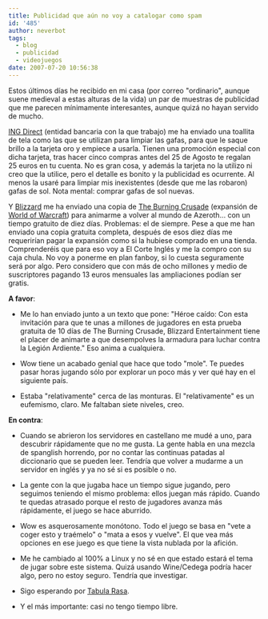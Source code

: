 ```yaml
---
title: Publicidad que aún no voy a catalogar como spam
id: '485'
author: neverbot
tags:
  - blog
  - publicidad
  - videojuegos
date: 2007-07-20 10:56:38
---
```


Estos últimos días he recibido en mi casa (por correo "ordinario", aunque suene medieval a estas alturas de la vida) un par de muestras de publicidad que me parecen mínimamente interesantes, aunque quizá no hayan servido de mucho.

[ING Direct](http://www.ingdirect.es/) (entidad bancaria con la que trabajo) me ha enviado una toallita de tela como las que se utilizan para limpiar las gafas, para que le saque brillo a la tarjeta oro y empiece a usarla. Tienen una promoción especial con dicha tarjeta, tras hacer cinco compras antes del 25 de Agosto te regalan 25 euros en tu cuenta. No es gran cosa, y además la tarjeta no la utilizo ni creo que la utilice, pero el detalle es bonito y la publicidad es ocurrente. Al menos la usaré para limpiar mis inexistentes (desde que me las robaron) gafas de sol. Nota mental: comprar gafas de sol nuevas.

Y [Blizzard](http://en.wikipedia.org/wiki/Blizzard_Entertainment) me ha enviado una copia de [The Burning Crusade](http://en.wikipedia.org/wiki/World_of_Warcraft:_The_Burning_Crusade) (expansión de [World of Warcraft](http://en.wikipedia.org/wiki/World_of_Warcraft)) para animarme a volver al mundo de Azeroth... con un tiempo gratuito de diez días. Problemas: el de siempre. Pese a que me han enviado una copia gratuita completa, después de esos diez días me requerirían pagar la expansión como si la hubiese comprado en una tienda. Comprenderéis que para eso voy a El Corte Inglés y me la compro con su caja chula. No voy a ponerme en plan fanboy, si lo cuesta seguramente será por algo. Pero considero que con más de ocho millones y medio de suscriptores pagando 13 euros mensuales las ampliaciones podían ser gratis.

**A favor**:

* Me lo han enviado junto a un texto que pone: "Héroe caído: Con esta invitación para que te unas a millones de jugadores en esta prueba gratuita de 10 días de The Burning Crusade, Blizzard Entertainment tiene el placer de animarte a que desempolves la armadura para luchar contra la Legión Ardiente." Eso anima a cualquiera.

* Wow tiene un acabado genial que hace que todo "mole". Te puedes pasar horas jugando sólo por explorar un poco más y ver qué hay en el siguiente país.

* Estaba "relativamente" cerca de las monturas. El "relativamente" es un eufemismo, claro. Me faltaban siete niveles, creo.

**En contra**:

* Cuando se abrieron los servidores en castellano me mudé a uno, para descubrir rápidamente que no me gusta. La gente habla en una mezcla de spanglish horrendo, por no contar las continuas patadas al diccionario que se pueden leer. Tendría que volver a mudarme a un servidor en inglés y ya no sé si es posible o no.

* La gente con la que jugaba hace un tiempo sigue jugando, pero seguimos teniendo el mismo problema: ellos juegan más rápido. Cuando te quedas atrasado porque el resto de jugadores avanza más rápidamente, el juego se hace aburrido.

* Wow es asquerosamente monótono. Todo el juego se basa en "vete a coger esto y traémelo" o "mata a esos y vuelve". El que vea más opciones en ese juego es que tiene la vista nublada por la afición.

* Me he cambiado al 100% a Linux y no sé en que estado estará el tema de jugar sobre este sistema. Quizá usando Wine/Cedega podría hacer algo, pero no estoy seguro. Tendría que investigar.

* Sigo esperando por [Tabula Rasa](http://en.wikipedia.org/wiki/Tabula_Rasa_%28computer_game%29).

* Y el más importante: casi no tengo tiempo libre.
